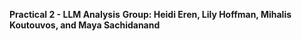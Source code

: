 **Practical 2 - LLM Analysis**
**Group: Heidi Eren, Lily Hoffman, Mihalis Koutouvos, and Maya Sachidanand**
